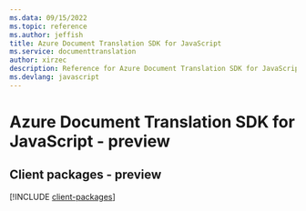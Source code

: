 ```yaml
---
ms.data: 09/15/2022
ms.topic: reference
ms.author: jeffish
title: Azure Document Translation SDK for JavaScript
ms.service: documenttranslation
author: xirzec
description: Reference for Azure Document Translation SDK for JavaScript
ms.devlang: javascript
---
```

# Azure Document Translation SDK for JavaScript - preview

## Client packages - preview
[!INCLUDE [client-packages](document-translation-client-index.md)]